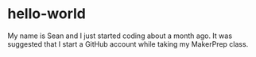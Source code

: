 # hello-world

My name is Sean and I just started coding about a month ago. It was suggested that I start a GitHub account while taking my MakerPrep class.

